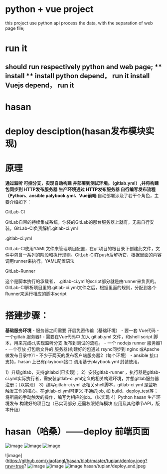 # python + vue project

this project use python api process the data, with the separation of web page file;

# run it
should run respectively python and web page; 
** install **
install python depend， run it
install Vuejs depend， run it
---
# hasan
# deploy desciption(hasan发布模块实现)
# 原理

**通过监听 可控分支，实现自动构建 并部署到测试环境。（gitlab.yml）,并将构建包同步到 HTTP发布服务器**
**生产环境通过 HTTP发布服务器 自行编写发布流程（Python、ansible palybook.yml、Vue前端**
自动部署涉及了若干个角色，主要介绍如下：

GitLab-CI

GitLab自带的持续集成系统，你装的GitLab的那台服务器上就有，无需自行安装。GitLab-CI负责解析.gitlab-ci.yml

.gitlab-ci.yml

GitLab-CI使用YAML文件来管理项目配置，在git项目的根目录下创建此文件，文件中包含一系列的阶段和执行规则。GitLab-CI在push后解析它，根据里面的内容调用runner来执行。YAML配置语法

GitLab-Runner

这个是脚本执行的承载者， .gitlab-ci.yml的script部分就是由runner来负责的。GitLab-CI解析项目里的.gitlab-ci.yml文件之后，根据里面的规则，分配到各个Runner来运行相应的脚本script

# 搭建步骤：

**基础服务环境**
	- 服务器之间需要 开启免密传输（基础环境）
	- 要一套 Vue代码
	- 一个gitlab 服务器1
	- 需要在Vue代码中 加入 gitlab.yml 文件，和shell script 脚本，用来完成ci,实现监听分支 发布到测试的流程。 
	- 一个 nodejs runner 服务器1
	- 一个存放 打包后文件的 服务器(构建好的包通过 rsync同步到 nginx 或Apache做发布目录中)1
	- 不少于两天的发布客户端服务器2（每个环境）
 	- ansible 接口支持，hasan 上已有playbook接口 调用基于playbook.yml 封装使用。

1）升级gitlab，支持gitlabci(已实现)；
2）安装gitlab-runner ，执行器是gitlab-ci.yml实际执行者，需安装gitlab-ci.yml定义的相关构建环境，并想gitlab服务器注册；（以实现）
3）编写gitlab-ci.yml 及相关shell脚本，gitlab-ci.yml 是监听 触发工作的核心。在gitlab-ci.yml可定义 不通的job, 如 build、deploy_test等；将所需的手动触发的操作，编写为相应的job。（以实现
4）Python hasan 生产环境发布 构建好的项目包（已实现部分 还需权限矩阵模块 应用及其他季节API，版本升级）
# hasan（哈桑）——deploy 前端页面


![image](https://github.com/xiaofangl/hasan/blob/master/tupian/index.jpeg?raw=true)
![image](https://github.com/xiaofangl/hasan/blob/master/tupian/add.jpeg?raw=true)
![image](https://github.com/xiaofangl/hasan/blob/master/tupian/manage.jpeg?raw=true)

![image](https://github.com/xiaofangl/hasan/blob/master/tupian/deploy.jpeg?raw=true?
![image](https://github.com/xiaofangl/hasan/blob/master/tupian/choose_branch.jpeg?raw=true)
![image](https://github.com/xiaofangl/hasan/blob/master/tupian/deploy_end.jpeg?raw=true)
 ![image](https://github.com/xiaofangl/hasan/blob/master/tupian/deploy_end.jpeg?raw=true)
hasan/tupian/deploy_end.jpeg
